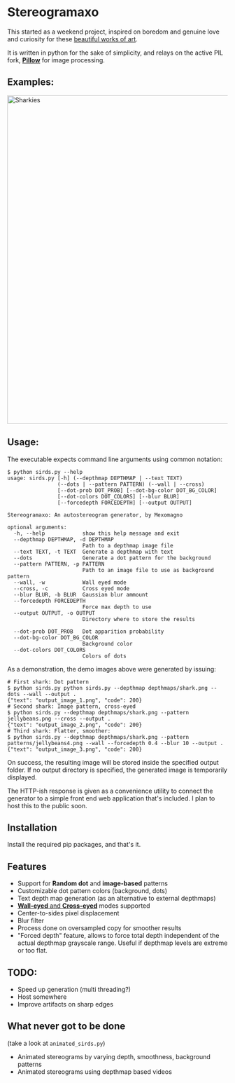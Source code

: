 # Stereogramaxo

This started as a weekend project, inspired on boredom and genuine love and curiosity for these [beautiful works of art](https://en.wikipedia.org/wiki/Autostereogram). 

It is written in python for the sake of simplicity, and relays on the active PIL fork, [**Pillow**](https://python-pillow.github.io/) for image processing.

## Examples:

<img src="https://raw.githubusercontent.com/mexomagno/stereogramaxo/mcastro/web_interface/three_sharks.png" alt="Sharkies" width="750px;">


## Usage:

The executable expects command line arguments using common notation:

```shell
$ python sirds.py --help
usage: sirds.py [-h] (--depthmap DEPTHMAP | --text TEXT)
                (--dots | --pattern PATTERN) (--wall | --cross)
                [--dot-prob DOT_PROB] [--dot-bg-color DOT_BG_COLOR]
                [--dot-colors DOT_COLORS] [--blur BLUR]
                [--forcedepth FORCEDEPTH] [--output OUTPUT]

Stereogramaxo: An autostereogram generator, by Mexomagno

optional arguments:
  -h, --help            show this help message and exit
  --depthmap DEPTHMAP, -d DEPTHMAP
                        Path to a depthmap image file
  --text TEXT, -t TEXT  Generate a depthmap with text
  --dots                Generate a dot pattern for the background
  --pattern PATTERN, -p PATTERN
                        Path to an image file to use as background pattern
  --wall, -w            Wall eyed mode
  --cross, -c           Cross eyed mode
  --blur BLUR, -b BLUR  Gaussian blur ammount
  --forcedepth FORCEDEPTH
                        Force max depth to use
  --output OUTPUT, -o OUTPUT
                        Directory where to store the results

  --dot-prob DOT_PROB   Dot apparition probability
  --dot-bg-color DOT_BG_COLOR
                        Background color
  --dot-colors DOT_COLORS
                        Colors of dots
```

As a demonstration, the demo images above were generated by issuing:

```shell
# First shark: Dot pattern
$ python sirds.py python sirds.py --depthmap depthmaps/shark.png --dots --wall --output .
{"text": "output_image_1.png", "code": 200}
# Second shark: Image pattern, cross-eyed
$ python sirds.py --depthmap depthmaps/shark.png --pattern jellybeans.png --cross --output .
{"text": "output_image_2.png", "code": 200}
# Third shark: Flatter, smoother:
$ python sirds.py --depthmap depthmaps/shark.png --pattern patterns/jellybeans4.png --wall --forcedepth 0.4 --blur 10 --output .
{"text": "output_image_3.png", "code": 200}
```

On success, the resulting image will be stored inside the specified output folder. If no output directory is specified, the generated image is temporarily displayed.

The HTTP-ish response is given as a convenience utility to connect the generator to a simple front end web application that's included. 
I plan to host this to the public soon.

## Installation

Install the required pip packages, and that's it.

## Features
- Support for **Random dot** and **image-based** patterns
- Customizable dot pattern colors (background, dots)
- Text depth map generation (as an alternative to external depthmaps)
- [**Wall-eyed** and **Cross-eyed**](https://en.wikipedia.org/wiki/Autostereogram#Simulated_3D_perception) modes supported
- Center-to-sides pixel displacement
- Blur filter
- Process done on oversampled copy for smoother results
- "Forced depth" feature, allows to force total depth independent of the actual depthmap grayscale range. Useful if depthmap levels are extreme or too flat.


## TODO:
- Speed up generation (multi threading?)
- Host somewhere
- Improve artifacts on sharp edges


## What never got to be done
(take a look at `animated_sirds.py`)
- Animated stereograms by varying depth, smoothness, background patterns
- Animated stereograms using depthmap based videos
